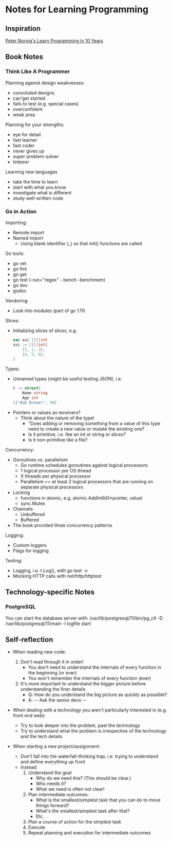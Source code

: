
# Notes for Learning Programming


## Inspiration

[Peter Norvig's Learn Programming in 10 Years](http://norvig.com/21-days.html)


## Book Notes

### Think Like A Programmer

Planning against design weaknesses:
- convoluted designs
- can'get started
- fails to test (e.g. special cases)
- overconfident
- weak area

Planning for your strengths:
- eye for detail
- fast learner
- fast coder
- never gives up
- super problem-solver
- tinkerer

Learning new languages
- take the time to learn
- start with what you know
- investigate what is different
- study well-written code


### Go in Action

Importing:
- Remote import
- Named import
    - Using blank identifier (_) so that init() functions are called

Go tools:
- go vet
- go fmt
- go get
- go test (-run="regex" - bench -benchmem)
- go doc
- godoc

Vendoring:
- Look into modules (part of go 1.11)

Slices:
- Initializing slices of slices, e.g.
    ```go
    var xxi [][]int
    xxi := [][]int{
        {1, 2, 3},
        {4, 5, 6},
    }
    ```

Types:
- Unnamed types (might be useful testing JSON), i.e.
    ```go
    t := struct{
        Name string
        Age int
    }{"Bob Brewer", 40}
    ```
- Pointers or values as receivers?
    - Think about the nature of the type!
        - "Does adding or removing something from a value of this type need to create a new value or mutate the existing one?
        - Is it primitive, i.e. like an int or string or slices?
        - Is it non-primitive like a file?

Concurrency:
- Goroutines vs. parallelism
    - Go runtime schedules goroutines against logical processors
    - 1 logical processor per OS thread
    - X threads per physical processor
    - Parallelism == at least 2 logical processors that are running on 
        separate physical processors    
- Locking
    - functions in atomic, e.g. atomic.AddInt64(*pointer, value)
    - sync.Mutex
- Channels
    - Unbuffered
    - Buffered
- The book provided three concurrency patterns

Logging:
- Custom loggers
- Flags for logging
    
Testing:
- Logging, i.e. t.Log(), with go test -v
- Mocking HTTP calls with net/http/httptest
    

## Technology-specific Notes

### PostgreSQL

You can start the database server with:
    /usr/lib/postgresql/11/bin/pg_ctl -D /var/lib/postgresql/11/main -l logfile start

## Self-reflection

- When reading new code:
    1. Don't read through it in order!
        - You don't need to understand the internals of every function in the beginning (or ever)
        - You won't remember the internals of every function (ever)
    2. It's more important to understand the bigger picture before understanding the finer details
        - Q: How do you understand the big picture as quickly as possible?
        - A: -- Ask the senior devs --

- When dealing with a technology you aren't particularly interested in (e.g. front end web):
    - Try to look deeper into the problem, past the technology
    - Try to understand what the problem is irrespective of the technology and the tech details

- When starting a new project/assignment:
    - Don't fall into the waterfall-thinking trap, i.e. trying to understand and define everything up front
    - Instead:
        1. Understand the goal
            - Why do we need this? (This should be clear.)
            - Who needs it?
            - What we need is often not clear!
        2. Plan intermediate outcomes:
            - What is the smallest/simplest task that you can do to move things forward?
            - What's the smallest/simplest task after that?
            - Etc.
        3. Plan a course of action for the simplest task
        4. Execute
        5. Repeat planning and execution for intermediate outcomes
        